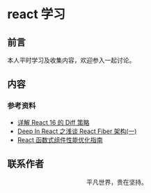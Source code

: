 # react 学习

## 前言

本人平时学习及收集内容，欢迎参入一起讨论。

## 内容

### 参考资料

- [详解 React 16 的 Diff 策略](https://mp.weixin.qq.com/s/_jAW4Z3VR-uW0AEnjHgAEw)
- [Deep In React 之浅谈 React Fiber 架构(一)](https://mp.weixin.qq.com/s/dONYc-Y96baiXBXpwh1w3A)
- [React 函数式组件性能优化指南](https://mp.weixin.qq.com/s/mpL1MxLjBqSO49TRijeyeg)

## 联系作者

<div align="center">
    <p>
        平凡世界，贵在坚持。
    </p>
    <img :src="$withBase('/about/contact.png')" />
</div>
